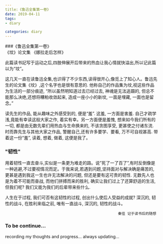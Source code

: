 ```yaml
---
title:《鲁迅全集第一卷》
date: 2019-04-11 
tags:
- diary

categories: diary
---
```


###《鲁迅全集第一卷》  
《坟》论文集
《娜拉走后怎样》

  此篇读书記写于运动之后,四肢伸展开后带来的热血让我心情就快溢出,所以记此篇以为“坟”。

  这几天一直在读鲁迅全集,也识得了不少东西,读得很开心,像觅上了知心人。鲁迅先生的论文集《坟》,这个名字也是很有意思的. 他称自己的作品集为坟,视这些作品为生活的一部分痕迹, “所以虽然明知道过去已经过去, 神魂是无法追蹑的, 但总不能那么决绝,还想将糟粕收敛起来, 造成一座小小的新坟, 一面是埋藏, 一面也是留念。”

  读先生的作品, 能从趣味之外感受到的, 便是“羞”. 这羞, 一方面是害羞. 自己才疏学浅,竟能有幸读这般大家之作, 着实有幸。另一方面便是羞愧, 想来如今我们所有的一切, 都是由无数先辈们用热血与生命换来的, 不该贪图享受, 更甚使之付诸东流. 时而靠先生与其他大家之作品, 警醒自己,还有许多要学、要看,  万不可自视甚高. 带着这一份“羞”, 读着, 想着, 做着, 这便是我了。

### "韧性"
  用着韧性一直去奋斗,实似是一条更为难走的路。说”死了一了百了”,有时反倒像是一种逃避,不过要视情况而定。于我来说,若遇到问题,坚持面对与解决确是痛苦的,更甚是遇到我这一生也许无法解决的问题, 但还是要有这可贵的韧性. 无数先人也是为着不可能而奋战, 而他们拼搏而来的胜利, 确实让我们过上了还算舒适的生活, 但我们呢? 我们又能为我们的后辈带来些什么.

人生在于过程, 我们可否有这韧性的过程, 创出什么使后人受益的成就? 深沉的, 韧性的战斗, 在胜利来临之前, 唯有一直战斗, 深沉的, 韧性的战斗。

														秦佳 记于读书后的随想


### To be continue...

recording my thoughts and progress... always updating...